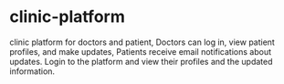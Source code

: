 # clinic-platform
clinic platform for doctors and patient,
Doctors can log in,
view patient profiles, and make updates,
Patients receive email notifications about updates. Login to the platform and view their
profiles and the updated information.
